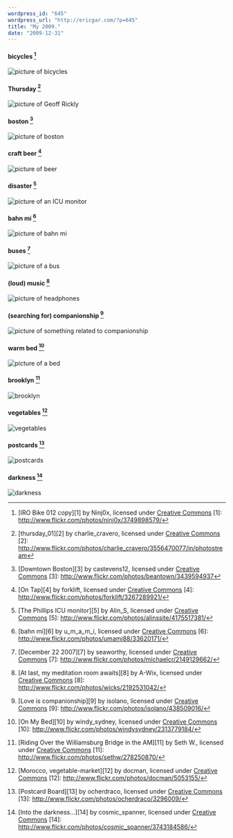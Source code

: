 ```yaml
---
wordpress_id: "645"
wordpress_url: "http://ericgar.com/?p=645"
title: "My 2009."
date: "2009-12-31"
---
```

[by-nc-sa]: http://creativecommons.org/licenses/by-nc-sa/2.0/deed.en
[by-nc-nd]: http://creativecommons.org/licenses/by-nc-nd/2.0/deed.en
[by-nd]: http://creativecommons.org/licenses/by-nd/2.0/deed.en
[by-nc]: http://creativecommons.org/licenses/by-nc/2.0/deed.en
[by-sa]: http://creativecommons.org/licenses/by-sa/2.0/deed.en

#### bicycles [^1]

[^1]: [IRO Bike 012 copy][1] by Ninj0x, licensed under [Creative Commons][by-nc-sa]
[1]: http://www.flickr.com/photos/ninj0x/3749898579/

![picture of bicycles](/uploads/2009/12/31/3749898579.jpg)

#### Thursday [^2] 

[^2]: [thursday_01][2] by charlie_cravero, licensed under [Creative Commons][by-nd]
[2]: http://www.flickr.com/photos/charlie_cravero/3556470077/in/photostream

![picture of Geoff Rickly](/uploads/2009/12/31/3556470077.jpg)

#### boston [^3]

[^3]: [Downtown Boston][3] by castevens12, licensed under [Creative Commons][by-nc-nd]
[3]: http://www.flickr.com/photos/beantown/3439594937

![picture of boston](/uploads/2009/12/31/3439594937.jpg)

#### craft beer [^4]

[^4]: [On Tap][4] by forklift, licensed under [Creative Commons][by-nc-nd]
[4]: http://www.flickr.com/photos/forklift/3267289921/

![picture of beer](/uploads/2009/12/31/3267289921.jpg)

#### disaster [^5]

[^5]: [The Phillips ICU monitor][5] by Alin_S, licensed under [Creative Commons][by-nc-sa]
[5]: http://www.flickr.com/photos/alinssite/4175517381/

![picture of an ICU monitor](/uploads/2009/12/31/4175517381.jpg)

#### bahn mi [^6]

[^6]: [bahn mi][6] by u_m_a_m_i, licensed under [Creative Commons][by-nc]
[6]: http://www.flickr.com/photos/umami88/33620171/

![picture of bahn mi](/uploads/2009/12/31/33620171.jpg)

#### buses [^7] 

[^7]: [December 22 2007][7] by seaworthy, licensed under [Creative Commons][by-nc-nd]
[7]: http://www.flickr.com/photos/michaelcr/2149129662/

![picture of a bus](/uploads/2009/12/31/2149129662.jpg)

#### (loud) music [^8]

[^8]: [At last, my meditation room awaits][8] by A-Wix, licensed under [Creative Commons][by-nc-nd]
[8]: http://www.flickr.com/photos/wicks/2192531042/

![picture of headphones](/uploads/2009/12/31/2192531042.jpg)

#### (searching for) companionship [^9]

[^9]: [Love is companionship][9] by isolano, licensed under [Creative Commons][by-nc-nd]
[9]: http://www.flickr.com/photos/isolano/438509016/

![picture of something related to companionship](/uploads/2009/12/31/438509016.jpg)

#### warm bed [^10]

[^10]: [On My Bed][10] by windy_sydney, licensed under [Creative Commons][by-nc]
[10]: http://www.flickr.com/photos/windysydney/2313779184/

![picture of a bed](/uploads/2009/12/31/2313779184.jpg)

#### brooklyn [^11]

[^11]: [Riding Over the Williamsburg Bridge in the AM][11] by Seth W., licensed under [Creative Commons][by-sa]
[11]: http://www.flickr.com/photos/sethw/278250870/

![brooklyn](/uploads/2009/12/31/278250870.jpg)

#### vegetables [^12]

[^12]: [Morocco, vegetable-market][12] by docman, licensed under [Creative Commons][by-nc]
[12]: http://www.flickr.com/photos/docman/5053155/

![vegetables](/uploads/2009/12/31/5053155.jpg)

#### postcards [^13]

[^13]: [Postcard Board][13] by ocherdraco, licensed under [Creative Commons][by-nc-sa]
[13]: http://www.flickr.com/photos/ocherdraco/3296009/

![postcards](/uploads/2009/12/31/3296009.jpg)

#### darkness [^14]

[^14]: [Into the darkness...][14] by cosmic_spanner, licensed under [Creative Commons][by-sa]
[14]: http://www.flickr.com/photos/cosmic_spanner/3743184586/

![darkness](/uploads/2009/12/31/3743184586.jpg)


